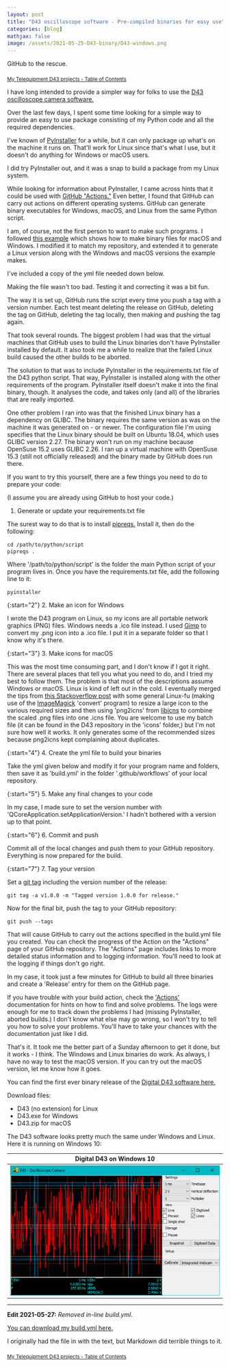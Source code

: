```yaml
---
layout: post
title: "D43 oscilloscope software - Pre-compiled binaries for easy use"
categories: [blog]
mathjax: false
image: /assets/2021-05-25-D43-binary/D43-windows.png
---
```

GitHub to the rescue.

<sub>[My Telequipment D43 projects - Table of Contents](d43toc)</sub> 

I have long intended to provide a simpler way for folks to use the [D43 oscilloscope camera software.](https://github.com/JosephEoff/D43)

Over the last few days, I spent some time looking for a simple way to provide an easy to use package consisting of my Python code and all the required dependencies.

I've known of [PyInstaller](https://www.pyinstaller.org/) for a while, but it can only package up what's on the machine it runs on.  That'll work for Linux since that's what I use, but it doesn't do anything for Windows or macOS users.

I did try PyInstaller out, and it was a snap to build a package from my Linux system.

While looking for information about PyInstaller, I came across hints that it could be used with [GitHub "Actions."](https://github.com/features/actions)  Even better, I found that GitHub can carry out actions on different operating systems.  GitHub can generate binary executables for Windows, macOS, and Linux from the same Python script.

I am, of course, not the first person to want to make such programs.  I followed [this example](https://data-dive.com/multi-os-deployment-in-cloud-using-pyinstaller-and-github-actions) which shows how to make binary files for macOS and Windows.  I modified it to match my repository, and extended it to generate a Linux version along with the Windows and macOS versions the example makes.

I've included a copy of the yml file needed down below.

Making the file wasn't too bad.  Testing it and correcting it was a bit fun.

The way it is set up, GitHub runs the script every time you push a tag with a version number.  Each test meant deleting the release on GitHub, deleting the tag on GitHub, deleting the tag locally, then making and pushing the tag again.

That took several rounds.  The biggest problem I had was that the virtual machines that GitHub uses to build the Linux binaries don't have PyInstaller installed by default.  It also took me a while to realize that the failed Linux build caused the other builds to be aborted.

The solution to that was to include PyInstaller in the requirements.txt file of the D43 python script.  That way, PyInstaller is installed along with the other requirements of the program.  PyInstaller itself doesn't make it into the final binary, though.  It analyses the code, and takes only (and all) of the libraries that are really imported.

One other problem I ran into was that the finished Linux binary has a dependency on GLIBC.  The binary requires the same version as was on the machine it was generated on - or newer.  The configuration file I'm using specifies that the Linux binary should be built on Ubuntu 18.04, which uses GLIBC version 2.27.  The binary won't run on my machine because OpenSuse 15.2 uses GLIBC 2.26.  I ran up a virtual machine with OpenSuse 15.3 (still not officially released) and the binary made by GitHub does run there.

If you want to try this yourself, there are a few things you need to do to prepare your code:

(I assume you are already using GitHub to host your code.)

1. Generate or update your requirements.txt file

The surest way to do that is to install [pipreqs.](https://pypi.org/project/pipreqs/)
Install it, then do the following:

```
cd /path/to/python/script 
pipreqs . 

```

Where '/path/to/python/script' is the folder the main Python script of your program lives in.
Once you have the requirements.txt file, add the following line to it:

```
pyinstaller
```

{:start="2"}
2. Make an icon for Windows

I wrote the D43 program on Linux, so my icons are all portable network graphics (PNG) files.  Windows needs a .ico file instead.
I used [Gimp](https://www.gimp.org/) to convert my .png icon into a .ico file.  I put it in a separate folder so that I know why it's there.

{:start="3"}
3. Make icons for macOS

This was the most time consuming part, and I don't know if I got it right.  There are several places that tell you what you need to do, and I tried my best to follow them.  The problem is that most of the descriptions assume Windows or macOS.  Linux is kind of left out in the cold.  I eventually merged the tips from [this Stackoverflow post](https://stackoverflow.com/questions/12306223/how-to-manually-create-icns-files-using-iconutil/20703594#20703594) with some general Linux-fu (making use of the [ImageMagick](https://imagemagick.org/index.php) 'convert' program) to resize a large icon to the various required sizes and then using 'png2icns' from [libicns](https://icns.sourceforge.io/) to combine the scaled .png files into one .icns file.  You are welcome to use my batch file (it can be found in the D43 repository in the 'icons' folder,) but I'm not sure how well it works.  It only generates some of the recommended sizes because png2icns kept complaining about duplicates.

{:start="4"}
4. Create the yml file to build your binaries

Take the yml given below and modify it for your program name and folders, then save it as 'build.yml' in the folder '.github/workflows' of your local repository.

{:start="5"}
5. Make any final changes to your code

In my case, I made sure to set the version number with 'QCoreApplication.setApplicationVersion.'  I hadn't bothered with a version up to that point.

{:start="6"}
6. Commit and push 

Commit all of the local changes and push them to your GitHub repository.  Everything is now prepared for the build.

{:start="7"}
7. Tag your version

Set a [git tag](https://git-scm.com/book/en/v2/Git-Basics-Tagging) including the version number of the release:

```
git tag -a v1.0.0 -m "Tagged version 1.0.0 for release."
```
Now for the final bit, push the tag to your GitHub repository:

```
git push --tags
```

That will cause GitHub to carry out the actions specified in the build.yml file you created.  You can check the progress of the Action on the "Actions" page of your GitHub repository.  The "Actions" page includes links to more detailed status information and to logging information.  You'll need to look at the logging if things don't go right.

In my case, it took just a few minutes for GitHub to build all three binaries and create a 'Release' entry for them on the GitHub page.

If you have trouble with your build action, check the ['Actions'](https://docs.github.com/en/actions/managing-workflow-runs/using-workflow-run-logs) documentation for hints on how to find and solve problems.  The logs were enough for me to track down the problems I had (missing PyInstaller, aborted builds.)  I don't know what else may go wrong, so I won't try to tell you how to solve your problems.  You'll have to take your chances with the documentation just like I did.

That's it.  It took me the better part of a Sunday afternoon to get it done, but it works - I think.  The Windows and Linux binaries do work.  As always, I have no way to test the macOS version.  If you can try out the macOS version, let me know how it goes.

You can find the first ever binary release of the [Digital D43 software here.](https://github.com/JosephEoff/D43/releases/tag/v1.0.0)

Download files:

- D43 (no extension) for Linux
- D43.exe for Windows
- D43.zip for macOS


The D43 software looks pretty much the same under Windows and Linux.  Here it is running on Windows 10:

|Digital D43 on Windows 10|
|-------------------------|
|![Digital D43 on Windows 10](/assets/2021-05-25-D43-binary/D43-windows.png)|

-----

**Edit 2021-05-27:** *Removed in-line build.yml.*

[You can download my build.yml here.](/assets/2021-05-25-D43-binary/build.yml)

I originally had the file in with the text, but Markdown did terrible things to it.



<sub>[My Telequipment D43 projects - Table of Contents](d43toc)</sub> 
